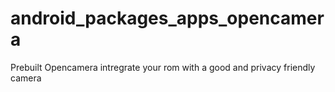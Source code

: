 # android_packages_apps_opencamera
Prebuilt Opencamera intregrate your rom with a good and privacy friendly camera
